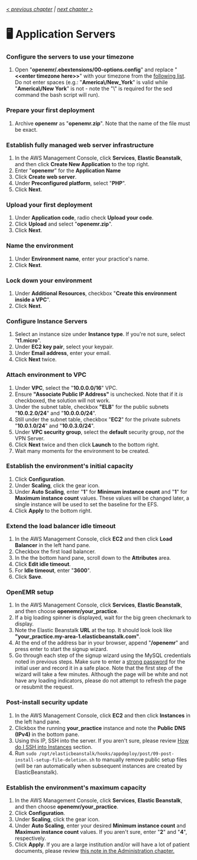 _[< previous chapter](05-Session-Management.md) | [next chapter >](07-Secure-Domain-Setup.md)_

# 🖥 Application Servers

### Configure the servers to use your timezone

1. Open "**openemr/.ebextensions/00-options.config**" and replace "**&lt;&lt;enter timezone here&gt;&gt;**" with your timezone from the [following list](http://php.net/manual/en/timezones.php). Do not enter spaces (e.g.: "**America\\/New_York**" is valid while "**America\\/New York**" is not - note the "\\" is required for the sed command the bash script will run).

### Prepare your first deployment

1. Archive **openemr** as "**openemr.zip**". Note that the name of the file must be exact.

### Establish fully managed web server infrastructure

1. In the AWS Management Console, click **Services**, **Elastic Beanstalk**, and then click **Create New Application** to the top right.
2. Enter "**openemr**" for the **Application Name**
3. Click **Create web server**.
4. Under **Preconfigured platform**, select "**PHP**".
5. Click **Next**.

### Upload your first deployment
1. Under **Application code**, radio check **Upload your code**.
2. Click **Upload** and select "**openemr.zip**".
3. Click **Next**.

### Name the environment

1. Under **Environment name**, enter your practice's name.
2. Click **Next**.

### Lock down your environment

1. Under **Additional Resources**, checkbox "**Create this environment inside a VPC**".
2. Click **Next**.

### Configure Instance Servers

1. Select an instance size under **Instance type**. If you're not sure, select "**t1.micro**".
2. Under **EC2 key pair**, select your keypair.
3. Under **Email address**, enter your email.
4. Click **Next** twice.

### Attach environment to VPC

1. Under **VPC**, select the "**10.0.0.0/16**" VPC.
2. Ensure **"Associate Public IP Address"** is unchecked. Note that if it _is_ checkboxed, the solution will not work.
3. Under the subnet table, checkbox **"ELB**" for the public subnets "**10.0.2.0/24**" and "**10.0.0.0/24**".
4. Still under the subnet table, checkbox "**EC2**" for the private subnets "**10.0.1.0/24**" and "**10.0.3.0/24**".
5. Under **VPC security group**, select the **default** security group, _not_ the VPN Server.
5. Click **Next** twice and then click **Launch** to the bottom right.
6. Wait many moments for the environment to be created.

### Establish the environment's initial capacity

1. Click **Configuration**.
2. Under **Scaling**, click the gear icon.
3. Under **Auto Scaling**, enter "**1**" for **Minimum instance count** and "**1**" for **Maximum instance count** values. These values will be changed later, a single instance will be used to set the baseline for the EFS.
4. Click **Apply** to the bottom right.

### Extend the load balancer idle timeout

1. In the AWS Management Console, click **EC2** and then click **Load Balancer** in the left hand pane.
2. Checkbox the first load balancer.
3. In the the bottom hand pane, scroll down to the **Attributes** area.
4. Click **Edit idle timeout**.
5. For **Idle timeout**, enter "**3600**".
6. Click **Save**.

### OpenEMR setup

1. In the AWS Management Console, click **Services**, **Elastic Beanstalk**, and then choose **openemr/your_practice**.
2. If a big loading spinner is displayed, wait for the big green checkmark to display.
3. Note the Elastic Beanstalk **URL** at the top. It should look look like **"your_practice.my-area-1.elasticbeanstalk.com"**.
4. At the end of the address bar in your browser, append "**/openemr**" and press enter to start the signup wizard.
5. Go through each step of the signup wizard using the MySQL credentials noted in previous steps. Make sure to enter a [strong password](https://www.random.org/passwords/?num=1&len=16&format=html&rnd=new) for the initial user and record it in a safe place. Note that the first step of the wizard will take a few minutes. Although the page will be white and not have any loading indicators, please do not attempt to refresh the page or resubmit the request.

### Post-install security update

1. In the AWS Management Console, click **EC2** and then click **Instances** in the left hand pane.
2. Clickbox the running **your_practice** instance and note the **Public DNS (IPv4)** in the bottom pane.
3. Using this IP, SSH into the server. If you aren't sure, please review [How do I SSH into Instances](../chapters/09-Administration.md#how-do-i-ssh-into-instances) section.
4. Run `sudo /opt/elasticbeanstalk/hooks/appdeploy/post/09-post-install-setup-file-deletion.sh` to manually remove public setup files (will be ran automatically when subsequent instances are created by ElasticBeanstalk).

### Establish the environment's maximum capacity

1. In the AWS Management Console, click **Services**, **Elastic Beanstalk**, and then choose **openemr/your_practice**.
2. Click **Configuration**.
3. Under **Scaling**, click the gear icon.
4. Under **Auto Scaling**, enter your desired **Minimum instance count** and **Maximum instance count** values. If you aren't sure, enter "**2**" and "**4**", respectively.
5. Click **Apply**. If you are a large institution and/or will have a lot of patient documents, please review [this note in the Administration chapter.](../chapters/09-Administration.md#im-occasionally-seeing-site-id-is-missing-from-session-data-errors)
